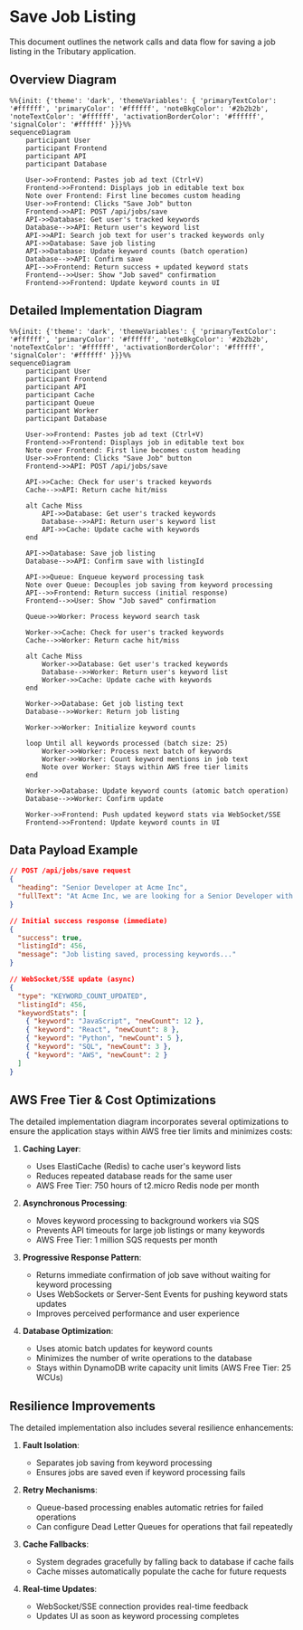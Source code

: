 # Save Job Listing

This document outlines the network calls and data flow for saving a job listing in the Tributary application.

## Overview Diagram

```mermaid
%%{init: {'theme': 'dark', 'themeVariables': { 'primaryTextColor': '#ffffff', 'primaryColor': '#ffffff', 'noteBkgColor': '#2b2b2b', 'noteTextColor': '#ffffff', 'activationBorderColor': '#ffffff', 'signalColor': '#ffffff' }}}%%
sequenceDiagram
    participant User
    participant Frontend
    participant API
    participant Database

    User->>Frontend: Pastes job ad text (Ctrl+V)
    Frontend->>Frontend: Displays job in editable text box
    Note over Frontend: First line becomes custom heading
    User->>Frontend: Clicks "Save Job" button
    Frontend->>API: POST /api/jobs/save
    API->>Database: Get user's tracked keywords
    Database-->>API: Return user's keyword list
    API->>API: Search job text for user's tracked keywords only
    API->>Database: Save job listing
    API->>Database: Update keyword counts (batch operation)
    Database-->>API: Confirm save
    API-->>Frontend: Return success + updated keyword stats
    Frontend-->>User: Show "Job saved" confirmation
    Frontend->>Frontend: Update keyword counts in UI
```

## Detailed Implementation Diagram

```mermaid
%%{init: {'theme': 'dark', 'themeVariables': { 'primaryTextColor': '#ffffff', 'primaryColor': '#ffffff', 'noteBkgColor': '#2b2b2b', 'noteTextColor': '#ffffff', 'activationBorderColor': '#ffffff', 'signalColor': '#ffffff' }}}%%
sequenceDiagram
    participant User
    participant Frontend
    participant API
    participant Cache
    participant Queue
    participant Worker
    participant Database

    User->>Frontend: Pastes job ad text (Ctrl+V)
    Frontend->>Frontend: Displays job in editable text box
    Note over Frontend: First line becomes custom heading
    User->>Frontend: Clicks "Save Job" button
    Frontend->>API: POST /api/jobs/save
    
    API->>Cache: Check for user's tracked keywords
    Cache-->>API: Return cache hit/miss
    
    alt Cache Miss
        API->>Database: Get user's tracked keywords
        Database-->>API: Return user's keyword list
        API->>Cache: Update cache with keywords
    end
    
    API->>Database: Save job listing
    Database-->>API: Confirm save with listingId
    
    API->>Queue: Enqueue keyword processing task
    Note over Queue: Decouples job saving from keyword processing
    API-->>Frontend: Return success (initial response)
    Frontend-->>User: Show "Job saved" confirmation
    
    Queue->>Worker: Process keyword search task
    
    Worker->>Cache: Check for user's tracked keywords
    Cache-->>Worker: Return cache hit/miss
    
    alt Cache Miss
        Worker->>Database: Get user's tracked keywords
        Database-->>Worker: Return user's keyword list
        Worker->>Cache: Update cache with keywords
    end
    
    Worker->>Database: Get job listing text
    Database-->>Worker: Return job listing
    
    Worker->>Worker: Initialize keyword counts
    
    loop Until all keywords processed (batch size: 25)
        Worker->>Worker: Process next batch of keywords
        Worker->>Worker: Count keyword mentions in job text
        Note over Worker: Stays within AWS free tier limits
    end
    
    Worker->>Database: Update keyword counts (atomic batch operation)
    Database-->>Worker: Confirm update
    
    Worker->>Frontend: Push updated keyword stats via WebSocket/SSE
    Frontend->>Frontend: Update keyword counts in UI
```

## Data Payload Example

```json
// POST /api/jobs/save request
{
  "heading": "Senior Developer at Acme Inc",
  "fullText": "At Acme Inc, we are looking for a Senior Developer with 5 years of experience in..."
}

// Initial success response (immediate)
{
  "success": true,
  "listingId": 456,
  "message": "Job listing saved, processing keywords..."
}

// WebSocket/SSE update (async)
{
  "type": "KEYWORD_COUNT_UPDATED",
  "listingId": 456,
  "keywordStats": [
    { "keyword": "JavaScript", "newCount": 12 },
    { "keyword": "React", "newCount": 8 },
    { "keyword": "Python", "newCount": 5 },
    { "keyword": "SQL", "newCount": 3 },
    { "keyword": "AWS", "newCount": 2 }
  ]
}
```

## AWS Free Tier & Cost Optimizations

The detailed implementation diagram incorporates several optimizations to ensure the application stays within AWS free tier limits and minimizes costs:

1. **Caching Layer**:
   - Uses ElastiCache (Redis) to cache user's keyword lists
   - Reduces repeated database reads for the same user
   - AWS Free Tier: 750 hours of t2.micro Redis node per month

2. **Asynchronous Processing**:
   - Moves keyword processing to background workers via SQS
   - Prevents API timeouts for large job listings or many keywords
   - AWS Free Tier: 1 million SQS requests per month

3. **Progressive Response Pattern**:
   - Returns immediate confirmation of job save without waiting for keyword processing
   - Uses WebSockets or Server-Sent Events for pushing keyword stats updates
   - Improves perceived performance and user experience

4. **Database Optimization**:
   - Uses atomic batch updates for keyword counts
   - Minimizes the number of write operations to the database
   - Stays within DynamoDB write capacity unit limits (AWS Free Tier: 25 WCUs)

## Resilience Improvements

The detailed implementation also includes several resilience enhancements:

1. **Fault Isolation**:
   - Separates job saving from keyword processing
   - Ensures jobs are saved even if keyword processing fails

2. **Retry Mechanisms**:
   - Queue-based processing enables automatic retries for failed operations
   - Can configure Dead Letter Queues for operations that fail repeatedly

3. **Cache Fallbacks**:
   - System degrades gracefully by falling back to database if cache fails
   - Cache misses automatically populate the cache for future requests

4. **Real-time Updates**:
   - WebSocket/SSE connection provides real-time feedback
   - Updates UI as soon as keyword processing completes 